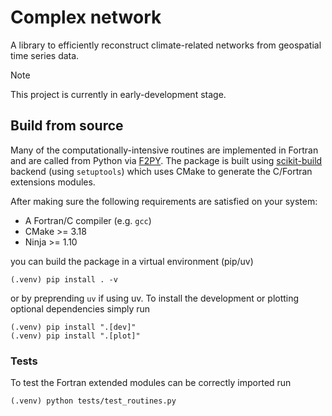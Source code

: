 # Complex network

A library to efficiently reconstruct climate-related networks from geospatial time series data.

> [!NOTE]
> This project is currently in early-development stage.


## Build from source

Many of the computationally-intensive routines are implemented in Fortran and are called from Python via
[F2PY](https://numpy.org/doc/stable/f2py/index.html). 
The package is built using [ scikit-build ](https://scikit-build.readthedocs.io/en/latest/index.html) backend (using `setuptools`) which 
uses CMake to generate the C/Fortran extensions modules.

After making sure the following requirements are satisfied on your system:

* A Fortran/C compiler (e.g. `gcc`)
* CMake >= 3.18
* Ninja >= 1.10

you can build the package in a virtual environment (pip/uv)
```shell
(.venv) pip install . -v
```
or by preprending `uv` if using uv.
To install the development or plotting optional dependencies simply run
```shell
(.venv) pip install ".[dev]"
(.venv) pip install ".[plot]"
```

### Tests

To test the Fortran extended modules can be correctly imported run
```shell
(.venv) python tests/test_routines.py
```
